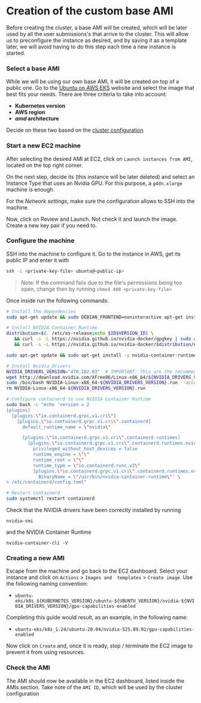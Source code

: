 # Creation of the custom base AMI

Before creating the cluster, a base AMI will be created, which will be later used by all the user submissions's that arrive to the cluster. This will allow us to preconfigure the instance as desired, and by saving it as a template later, we will avoid having to do this step each time a new instance is started.

### Select a base AMI

While we will be using our own base AMI, it will be created on top of a public one. Go to the [Ubuntu on AWS EKS](https://cloud-images.ubuntu.com/docs/aws/eks/) website and select the image that best fits your needs. There are three criteria to take into account:

- **Kubernetes version**
- **AWS region**
- ***amd* architecture**

Decide on these two based on the [cluster configuration](config/leaderboard-cluster.yaml)

### Start a new EC2 machine

After selecting the desired AMI at EC2, click on `Launch instances from AMI`, located on the top right corner.

On the next step, decide its (this instance will be later deleted) and select an Instance Type that uses an Nvidia GPU. For this purpose, a `g4dn.xlarge` machine is enough.

For the *Network settings*, make sure the configuration allows to SSH into the machine.

Now, click on Review and Launch. Not check it and launch the image. Create a new key pair if you need to.

### Configure the machine

SSH into the machine to configure it. Go to the instance in AWS, get its public IP and enter it with

```bash
ssh -i <private-key-file> ubuntu@<public-ip>
```

> Note: If the command fails due to the file's permissions being too open, change then by running `chmod 400 <private-key-file>`

Once inside run the following commands:

```bash
# Install the dependencies
sudo apt-get update && sudo DEBIAN_FRONTEND=noninteractive apt-get install -q -y make gcc xserver-xorg mesa-utils libvulkan1 pkg-config && sudo rm -rf /var/lib/apt/lists/*

# Install NVIDIA Container Runtime
distribution=$(. /etc/os-release;echo $ID$VERSION_ID) \
   && curl -s -L https://nvidia.github.io/nvidia-docker/gpgkey | sudo apt-key add - \
   && curl -s -L https://nvidia.github.io/nvidia-docker/$distribution/nvidia-docker.list | sudo tee /etc/apt/sources.list.d/nvidia-docker.list

sudo apt-get update && sudo apt-get install -y nvidia-container-runtime && sudo rm -rf /var/lib/apt/lists/*

# Install Nvidia Drivers
NVIDIA_DRIVERS_VERSION="470.182.03"  # IMPORTANT: This are the recommended drivers to use.
wget http://download.nvidia.com/XFree86/Linux-x86_64/${NVIDIA_DRIVERS_VERSION}/NVIDIA-Linux-x86_64-${NVIDIA_DRIVERS_VERSION}.run
sudo /bin/bash NVIDIA-Linux-x86_64-${NVIDIA_DRIVERS_VERSION}.run --accept-license --no-questions --ui=none
rm NVIDIA-Linux-x86_64-${NVIDIA_DRIVERS_VERSION}.run

# Configure containerd to use NVIDIA Container Runtime
sudo bash -c "echo 'version = 2
[plugins]
  [plugins.\"io.containerd.grpc.v1.cri\"]
    [plugins.\"io.containerd.grpc.v1.cri\".containerd]
      default_runtime_name = \"nvidia\"

      [plugins.\"io.containerd.grpc.v1.cri\".containerd.runtimes]
        [plugins.\"io.containerd.grpc.v1.cri\".containerd.runtimes.nvidia]
          privileged_without_host_devices = false
          runtime_engine = \"\"
          runtime_root = \"\"
          runtime_type = \"io.containerd.runc.v2\"
          [plugins.\"io.containerd.grpc.v1.cri\".containerd.runtimes.nvidia.options]
            BinaryName = \"/usr/bin/nvidia-container-runtime\"' \
> /etc/containerd/config.toml"

# Restart containerd
sudo systemctl restart containerd
```

Check that the NVIDIA drivers have been correctly installed by running
```
nvidia-smi
```

and the NVIDIA Container Runtime
```
nvidia-container-cli -V
```

### Creating a new AMI

Escape from the machine and go back to the EC2 dashboard. Select your instance and click on `Actions` > `Images and 
templates` > `Create image`. Use the following naming convention:

* `ubuntu-eks/k8s_${KUBERNETES_VERSION}/ubuntu-${UBUNTU_VERSION}/nvidia-${NVIDIA_DRIVERS_VERSION}/gpu-capabilities-enabled`

Completing this guide would result, as an example, in the following name:

* `ubuntu-eks/k8s_1.24/ubuntu-20.04/nvidia-525.89.02/gpu-capabilities-enabled`

Now click on `Create` and, once it is ready, stop / terminate the EC2 image to prevent it from using resources.

### Check the AMI

The AMI should now be available in the EC2 dashboard, listed inside the AMIs section. Take note of the `AMI ID`, which will be used by the cluster configuration